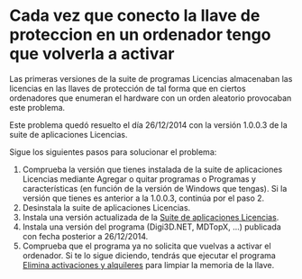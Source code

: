 # Cada vez que conecto la llave de proteccion en un ordenador tengo que volverla a activar

Las primeras versiones de la suite de programas Licencias  almacenaban las licencias en las llaves de protección de tal forma que en ciertos ordenadores que enumeran el hardware con un orden aleatorio provocaban este problema.

Este problema quedó resuelto el día 26/12/2014 con la versión 1.0.0.3 de la suite de aplicaciones Licencias.

Sigue los siguientes pasos para solucionar el problema:

1. Comprueba la versión que tienes instalada de la suite de aplicaciones Licencias mediante Agregar o quitar programas o Programas y características \(en función de la versión de Windows que tengas\). Si la versión que tienes es anterior a la 1.0.0.3, continúa por el paso 2.
2. Desinstala la suite de aplicaciones Licencias.
3. Instala una versión actualizada de la [Suite de aplicaciones Licencias](https://digi21.blob.core.windows.net/download/SetupSuiteLicencias_es-ES.exe).
4. Instala una versión del programa \(Digi3D.NET, MDTopX, ...\) publicada con fecha posterior a 26/12/2014.
5. Comprueba que el programa ya no solicita que vuelvas a activar el ordenador. Si te lo sigue diciendo, tendrás que ejecutar el programa [Elimina activaciones y alquileres](/acerca-llaves-proteccion/programas-relacionados-con-licencias-y-llaves-de-proteccion/elimina-activaciones-alquileres/README.md) para limpiar la memoria de la llave.

